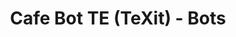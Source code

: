 ---
layout: frame
title:  "Cafe Bot TE (TeXit) - Bots"
category: bots
summary: "Wysc's central repository for all bot commands and functionality."
iframeurl: "https://gdocs.gitbook.io/wysc/cafe/texit"
---